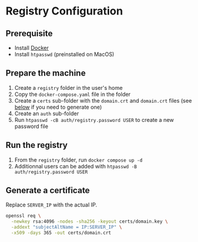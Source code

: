 # Registry Configuration

## Prerequisite

- Install [Docker](https://www.docker.com/)
- Install `htpasswd` (preinstalled on MacOS)

## Prepare the machine

1. Create a `registry` folder in the user's home
2. Copy the `docker-compose.yaml` file in the folder
3. Create a `certs` sub-folder with the `domain.crt` and `domain.crt` files (see [below](#generate-a-certificate) if you need to generate one)
4. Create an `auth` sub-folder
5. Run `htpasswd -cB auth/registry.password USER` to create a new password file

## Run the registry

1. From the `registry` folder, run `docker compose up -d`
2. Additionnal users can be added with `htpasswd -B auth/registry.password USER`

## Generate a certificate

Replace `SERVER_IP` with the actual IP.

```sh
openssl req \
  -newkey rsa:4096 -nodes -sha256 -keyout certs/domain.key \
  -addext "subjectAltName = IP:SERVER_IP" \
  -x509 -days 365 -out certs/domain.crt
```